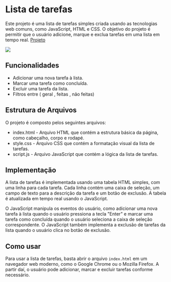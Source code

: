 
# Lista de tarefas 





Este projeto é uma lista de tarefas simples criada usando as tecnologias web comuns, como JavaScript, HTML e CSS. O objetivo do projeto é permitir que o usuário adicione, marque e exclua tarefas em uma lista em tempo real.
[Projeto](https://caiomafia.github.io/Todolist/)


<img src="css/Todolsit.gif">

## Funcionalidades

- Adicionar uma nova tarefa à lista.
- Marcar uma tarefa como concluída.
- Excluir uma tarefa da lista.
- Filtros entre ( geral , feitas , não feitas)

## Estrutura de Arquivos

O projeto é composto pelos seguintes arquivos:

- index.html - Arquivo HTML que contém a estrutura básica da página, como cabeçalho, corpo e rodapé.
- style.css - Arquivo CSS que contém a formatação visual da lista de tarefas.
- script.js - Arquivo JavaScript que contém a lógica da lista de tarefas.

## Implementação

A lista de tarefas é implementada usando uma tabela HTML simples, com uma linha para cada tarefa. Cada linha contém uma caixa de seleção, um campo de texto para a descrição da tarefa e um botão de exclusão. A tabela é atualizada em tempo real usando o JavaScript.

O JavaScript manipula os eventos do usuário, como adicionar uma nova tarefa à lista quando o usuário pressiona a tecla "Enter" e marcar uma tarefa como concluída quando o usuário seleciona a caixa de seleção correspondente. O JavaScript também implementa a exclusão de tarefas da lista quando o usuário clica no botão de exclusão.

## Como usar

Para usar a lista de tarefas, basta abrir o arquivo `index.html` em um navegador web moderno, como o Google Chrome ou o Mozilla Firefox. A partir daí, o usuário pode adicionar, marcar e excluir tarefas conforme necessário.









